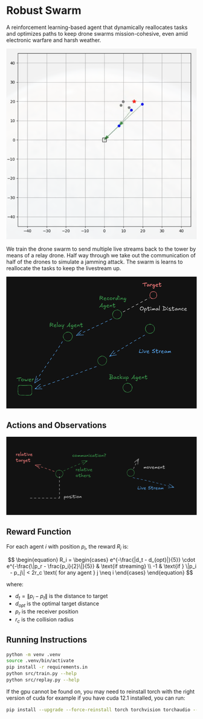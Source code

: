# Robust Swarm

A reinforcement learning-based agent that dynamically reallocates tasks and optimizes paths to keep drone swarms mission-cohesive, even amid electronic warfare and harsh weather.

[![](images/video_image.png)](videos/simulation_20250329220448.mp4)

We train the drone swarm to send multiple live streams back to the tower by means of a relay drone. Half way through we take out the communication of half of the drones to simulate a jamming attack. The swarm is learns to reallocate the tasks to keep the livestream up.

![](images/diagram.png)

## Actions and Observations

![](images/actions-movement.png)

## Reward Function

For each agent $i$ with position $p_i$, the reward $R_i$ is:

$$
\begin{equation}
R_i = \begin{cases}
e^{-\frac{|d_t - d_{opt}|}{5}} \cdot e^{-\frac{\|p_r - \frac{p_i}{2}\|}{5}} & \text{if streaming} \\
-1 & \text{if } \|p_i - p_j\| < 2r_c \text{ for any agent } j \neq i
\end{cases}
\end{equation}
$$

where:

- $d_t = \|p_i - p_t\|$ is the distance to target
- $d_{opt}$ is the optimal target distance
- $p_r$ is the receiver position
- $r_c$ is the collision radius

## Running Instructions

```bash
python -m venv .venv
source .venv/bin/activate
pip install -r requirements.in
python src/train.py --help
python src/replay.py --help
```

If the gpu cannot be found on, you may need to reinstall torch with the right version of cuda for example if you have cuda 12.1 installed, you can run:

```bash
pip install --upgrade --force-reinstall torch torchvision torchaudio --index-url https://download.pytorch.org/whl/cu121 --user
```
